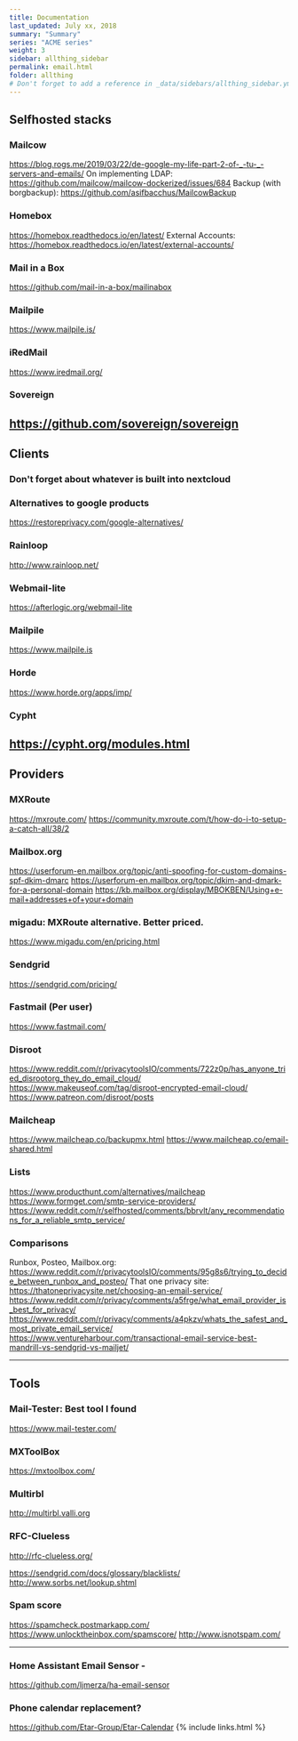 ```yaml
---
title: Documentation 
last_updated: July xx, 2018
summary: "Summary"
series: "ACME series"
weight: 3
sidebar: allthing_sidebar
permalink: email.html
folder: allthing
# Don't forget to add a reference in _data/sidebars/allthing_sidebar.yml and/or _data/topnav.yml 
---
```

## Selfhosted stacks
### Mailcow
https://blog.rogs.me/2019/03/22/de-google-my-life-part-2-of-_-tu-_-servers-and-emails/
On implementing LDAP: https://github.com/mailcow/mailcow-dockerized/issues/684
Backup (with borgbackup): https://github.com/asifbacchus/MailcowBackup

### Homebox
https://homebox.readthedocs.io/en/latest/
External Accounts: https://homebox.readthedocs.io/en/latest/external-accounts/

### Mail in a Box
https://github.com/mail-in-a-box/mailinabox

### Mailpile
https://www.mailpile.is/

### iRedMail
https://www.iredmail.org/

### Sovereign
https://github.com/sovereign/sovereign
---


## Clients
### Don't forget about whatever is built into nextcloud

### Alternatives to google products
https://restoreprivacy.com/google-alternatives/

### Rainloop
http://www.rainloop.net/

### Webmail-lite
https://afterlogic.org/webmail-lite

### Mailpile
https://www.mailpile.is

### Horde
https://www.horde.org/apps/imp/

### Cypht
https://cypht.org/modules.html
---


## Providers

### MXRoute
https://mxroute.com/
https://community.mxroute.com/t/how-do-i-to-setup-a-catch-all/38/2

### Mailbox.org
https://userforum-en.mailbox.org/topic/anti-spoofing-for-custom-domains-spf-dkim-dmarc
https://userforum-en.mailbox.org/topic/dkim-and-dmark-for-a-personal-domain
https://kb.mailbox.org/display/MBOKBEN/Using+e-mail+addresses+of+your+domain


### migadu: MXRoute alternative. Better priced.
https://www.migadu.com/en/pricing.html

### Sendgrid
https://sendgrid.com/pricing/

### Fastmail (Per user)
https://www.fastmail.com/

### Disroot
https://www.reddit.com/r/privacytoolsIO/comments/722z0p/has_anyone_tried_disrootorg_they_do_email_cloud/
https://www.makeuseof.com/tag/disroot-encrypted-email-cloud/
https://www.patreon.com/disroot/posts

### Mailcheap
https://www.mailcheap.co/backupmx.html
https://www.mailcheap.co/email-shared.html

### Lists
https://www.producthunt.com/alternatives/mailcheap
https://www.formget.com/smtp-service-providers/
https://www.reddit.com/r/selfhosted/comments/bbrvlt/any_recommendations_for_a_reliable_smtp_service/


### Comparisons
Runbox, Posteo, Mailbox.org: https://www.reddit.com/r/privacytoolsIO/comments/95g8s6/trying_to_decide_between_runbox_and_posteo/
That one privacy site: https://thatoneprivacysite.net/choosing-an-email-service/
https://www.reddit.com/r/privacy/comments/a5frge/what_email_provider_is_best_for_privacy/
https://www.reddit.com/r/privacy/comments/a4pkzv/whats_the_safest_and_most_private_email_service/
https://www.ventureharbour.com/transactional-email-service-best-mandrill-vs-sendgrid-vs-mailjet/

---


## Tools
### Mail-Tester: Best tool I found
https://www.mail-tester.com/

### MXToolBox
https://mxtoolbox.com/

### Multirbl
http://multirbl.valli.org

### RFC-Clueless
http://rfc-clueless.org/

https://sendgrid.com/docs/glossary/blacklists/
http://www.sorbs.net/lookup.shtml

### Spam score
https://spamcheck.postmarkapp.com/
https://www.unlocktheinbox.com/spamscore/
http://www.isnotspam.com/

---

### Home Assistant Email Sensor - 
https://github.com/ljmerza/ha-email-sensor

### Phone calendar replacement?
https://github.com/Etar-Group/Etar-Calendar
{% include links.html %}
